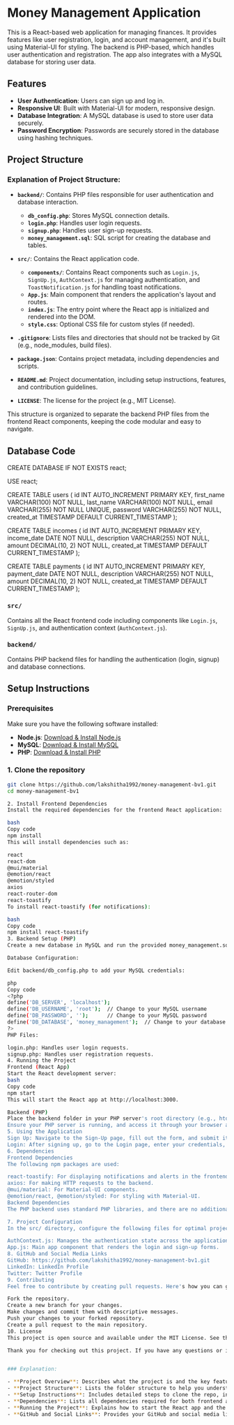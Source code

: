 # Money Management Application

This is a React-based web application for managing finances. It provides features like user registration, login, and account management, and it's built using Material-UI for styling. The backend is PHP-based, which handles user authentication and registration. The app also integrates with a MySQL database for storing user data.

## Features

- **User Authentication**: Users can sign up and log in.
- **Responsive UI**: Built with Material-UI for modern, responsive design.
- **Database Integration**: A MySQL database is used to store user data securely.
- **Password Encryption**: Passwords are securely stored in the database using hashing techniques.

## Project Structure


### Explanation of Project Structure:

- **`backend/`**: Contains PHP files responsible for user authentication and database interaction.
  - **`db_config.php`**: Stores MySQL connection details.
  - **`login.php`**: Handles user login requests.
  - **`signup.php`**: Handles user sign-up requests.
  - **`money_management.sql`**: SQL script for creating the database and tables.

- **`src/`**: Contains the React application code.
  - **`components/`**: Contains React components such as `Login.js`, `SignUp.js`, `AuthContext.js` for managing authentication, and `ToastNotification.js` for handling toast notifications.
  - **`App.js`**: Main component that renders the application's layout and routes.
  - **`index.js`**: The entry point where the React app is initialized and rendered into the DOM.
  - **`style.css`**: Optional CSS file for custom styles (if needed).

- **`.gitignore`**: Lists files and directories that should not be tracked by Git (e.g., node_modules, build files).
- **`package.json`**: Contains project metadata, including dependencies and scripts.
- **`README.md`**: Project documentation, including setup instructions, features, and contribution guidelines.
- **`LICENSE`**: The license for the project (e.g., MIT License).

This structure is organized to separate the backend PHP files from the frontend React components, keeping the code modular and easy to navigate.

## Database Code

CREATE DATABASE IF NOT EXISTS react;

USE react;

CREATE TABLE users (
    id INT AUTO_INCREMENT PRIMARY KEY,
    first_name VARCHAR(100) NOT NULL,
    last_name VARCHAR(100) NOT NULL,
    email VARCHAR(255) NOT NULL UNIQUE,
    password VARCHAR(255) NOT NULL,
    created_at TIMESTAMP DEFAULT CURRENT_TIMESTAMP
);

CREATE TABLE incomes (
  id INT AUTO_INCREMENT PRIMARY KEY,
  income_date DATE NOT NULL,
  description VARCHAR(255) NOT NULL,
  amount DECIMAL(10, 2) NOT NULL,
  created_at TIMESTAMP DEFAULT CURRENT_TIMESTAMP
);

CREATE TABLE payments (
    id INT AUTO_INCREMENT PRIMARY KEY,
    payment_date DATE NOT NULL,
    description VARCHAR(255) NOT NULL,
    amount DECIMAL(10, 2) NOT NULL,
    created_at TIMESTAMP DEFAULT CURRENT_TIMESTAMP
);

### `src/`
Contains all the React frontend code including components like `Login.js`, `SignUp.js`, and authentication context (`AuthContext.js`).

### `backend/`
Contains PHP backend files for handling the authentication (login, signup) and database connections.

## Setup Instructions

### Prerequisites

Make sure you have the following software installed:

- **Node.js**: [Download & Install Node.js](https://nodejs.org/)
- **MySQL**: [Download & Install MySQL](https://www.mysql.com/)
- **PHP**: [Download & Install PHP](https://www.php.net/)

### 1. Clone the repository

```bash
git clone https://github.com/lakshitha1992/money-management-bv1.git
cd money-management-bv1

2. Install Frontend Dependencies
Install the required dependencies for the frontend React application:

bash
Copy code
npm install
This will install dependencies such as:

react
react-dom
@mui/material
@emotion/react
@emotion/styled
axios
react-router-dom
react-toastify
To install react-toastify (for notifications):

bash
Copy code
npm install react-toastify
3. Backend Setup (PHP)
Create a new database in MySQL and run the provided money_management.sql script to set up the necessary tables.

Database Configuration:

Edit backend/db_config.php to add your MySQL credentials:

php
Copy code
<?php
define('DB_SERVER', 'localhost');
define('DB_USERNAME', 'root');  // Change to your MySQL username
define('DB_PASSWORD', '');      // Change to your MySQL password
define('DB_DATABASE', 'money_management');  // Change to your database name
?>
PHP Files:

login.php: Handles user login requests.
signup.php: Handles user registration requests.
4. Running the Project
Frontend (React App)
Start the React development server:
bash
Copy code
npm start
This will start the React app at http://localhost:3000.

Backend (PHP)
Place the backend folder in your PHP server's root directory (e.g., htdocs for XAMPP or www for WAMP).
Ensure your PHP server is running, and access it through your browser at http://localhost/{your-folder}/backend/.
5. Using the Application
Sign Up: Navigate to the Sign-Up page, fill out the form, and submit it to create a new account.
Login: After signing up, go to the Login page, enter your credentials, and log in to the app.
6. Dependencies
Frontend Dependencies
The following npm packages are used:

react-toastify: For displaying notifications and alerts in the frontend.
axios: For making HTTP requests to the backend.
@mui/material: For Material-UI components.
@emotion/react, @emotion/styled: For styling with Material-UI.
Backend Dependencies
The PHP backend uses standard PHP libraries, and there are no additional dependencies required.

7. Project Configuration
In the src/ directory, configure the following files for optimal project setup:

AuthContext.js: Manages the authentication state across the application.
App.js: Main app component that renders the login and sign-up forms.
8. GitHub and Social Media Links
GitHub: https://github.com/lakshitha1992/money-management-bv1.git
LinkedIn: LinkedIn Profile
Twitter: Twitter Profile
9. Contributing
Feel free to contribute by creating pull requests. Here's how you can get started:

Fork the repository.
Create a new branch for your changes.
Make changes and commit them with descriptive messages.
Push your changes to your forked repository.
Create a pull request to the main repository.
10. License
This project is open source and available under the MIT License. See the LICENSE file for more information.

Thank you for checking out this project. If you have any questions or issues, feel free to open an issue or contact me on GitHub.


### Explanation:

- **Project Overview**: Describes what the project is and the key features.
- **Project Structure**: Lists the folder structure to help you understand the organization of the code.
- **Setup Instructions**: Includes detailed steps to clone the repo, install dependencies, and set up the database.
- **Dependencies**: Lists all dependencies required for both frontend and backend.
- **Running the Project**: Explains how to start the React app and the PHP server.
- **GitHub and Social Links**: Provides your GitHub and social media links for users to connect with you.
